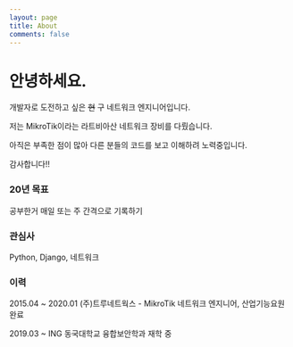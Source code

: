 ```yaml
---
layout: page
title: About
comments: false
---
```



안녕하세요.
======

개발자로 도전하고 싶은 ~~현~~  구 네트워크 엔지니어입니다.

저는 MikroTik이라는 라트비아산 네트워크 장비를 다뤘습니다.

아직은 부족한 점이 많아 다른 분들의 코드를 보고 이해하려 노력중입니다.

감사합니다!!

### 20년 목표
공부한거 매일 또는 주 간격으로 기록하기

### 관심사
Python, Django, 네트워크

### 이력
2015.04 ~ 2020.01 (주)트루네트웍스 - MikroTik 네트워크 엔지니어, 산업기능요원 완료

2019.03 ~ ING 동국대학교 융합보안학과 재학 중
